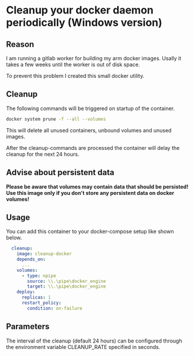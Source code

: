 # Cleanup your docker daemon periodically (Windows version)

## Reason

I am running a gitlab worker for building my arm docker images.
Usally it takes a few weeks until the worker is out of disk space.

To prevent this problem I created this small docker utility.

## Cleanup

The following commands will be triggered on startup of the container.

```sh
docker system prune -f --all --volumes
```

This will delete all unused containers, unbound volumes and unused images.

After the cleanup-commands are processed the container will delay the cleanup
for the next 24 hours.

## Advise about persistent data

**Please be aware that volumes may contain data that should be persisted!
Use this image only if you don't store any persistent data on docker volumes!**

## Usage

You can add this container to your docker-compose setup like shown below.

```yaml
  cleanup:
    image: cleanup-docker
    depends_on:
      ...
    volumes:
      - type: npipe
        source: \\.\pipe\docker_engine
        target: \\.\pipe\docker_engine
    deploy:
      replicas: 1
      restart_policy:
        condition: on-failure
```

## Parameters

The interval of the cleanup (default 24 hours) can be configured through
the environment variable CLEANUP_RATE specified in seconds.